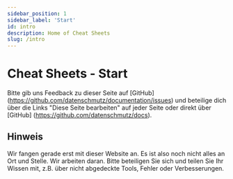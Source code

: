 ```yaml
---
sidebar_position: 1
sidebar_label: 'Start'
id: intro
description: Home of Cheat Sheets
slug: /intro
---
```


# Cheat Sheets - Start

Bitte gib uns Feedback zu dieser Seite auf [GitHub] (https://github.com/datenschmutz/documentation/issues) und beteilige dich über die Links "Diese Seite bearbeiten" auf jeder Seite oder direkt über [GitHub] (https://github.com/datenschmutz/docs).

## Hinweis

Wir fangen gerade erst mit dieser Website an. Es ist also noch nicht alles an Ort und Stelle. Wir arbeiten daran. Bitte beteiligen Sie sich und teilen Sie Ihr Wissen mit, z.B. über nicht abgedeckte Tools, Fehler oder Verbesserungen.
